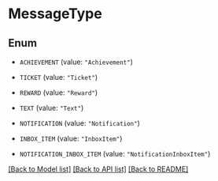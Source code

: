 # MessageType

## Enum


* `ACHIEVEMENT` (value: `"Achievement"`)

* `TICKET` (value: `"Ticket"`)

* `REWARD` (value: `"Reward"`)

* `TEXT` (value: `"Text"`)

* `NOTIFICATION` (value: `"Notification"`)

* `INBOX_ITEM` (value: `"InboxItem"`)

* `NOTIFICATION_INBOX_ITEM` (value: `"NotificationInboxItem"`)


[[Back to Model list]](../README.md#documentation-for-models) [[Back to API list]](../README.md#documentation-for-api-endpoints) [[Back to README]](../README.md)


